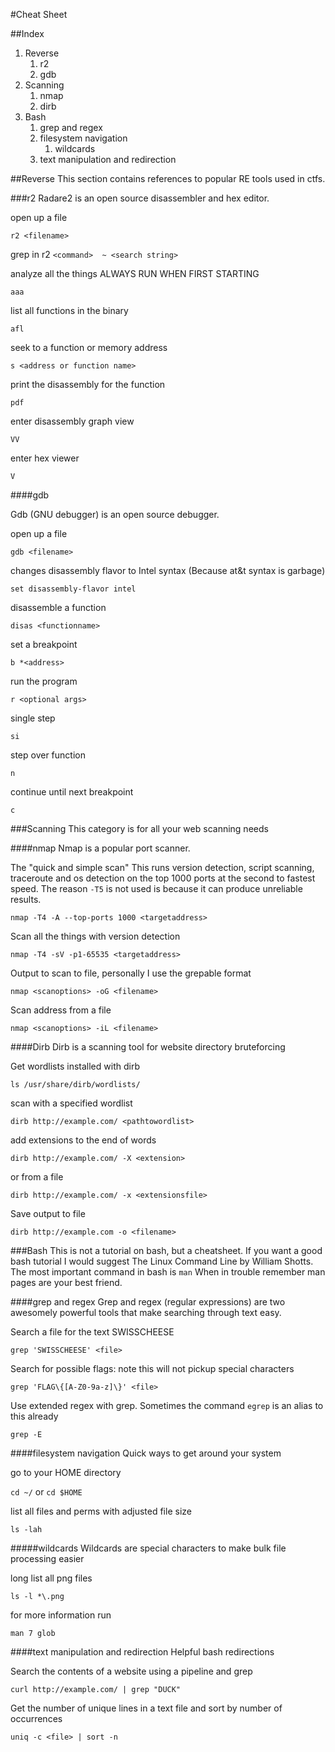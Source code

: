 #Cheat Sheet

##Index
1. Reverse
    1. r2
    2. gdb
2. Scanning
    1. nmap
    2. dirb
3. Bash
    1. grep and regex
    2. filesystem navigation
        1. wildcards
    3. text manipulation and redirection

##Reverse
This section contains references to popular RE tools used in ctfs.

###r2
Radare2 is an open source disassembler and hex editor.

open up a file

`r2 <filename>`

grep in r2
`<command>  ~ <search string>`

analyze all the things ALWAYS RUN WHEN FIRST STARTING

`aaa`

list all functions in the binary

`afl`

seek to a function or memory address

`s <address or function name>`

print the disassembly for the function

`pdf`

enter disassembly graph view

`VV`

enter hex viewer

`V`

####gdb

Gdb (GNU debugger) is an open source debugger.

open up a file

`gdb <filename>`

changes disassembly flavor to Intel syntax (Because at&t syntax is garbage)

`set disassembly-flavor intel`

disassemble a function

`disas <functionname>`

set a breakpoint

```b *<address>```

run the program

`r <optional args>`

single step

`si`

step over function

`n`

continue until next breakpoint

`c`

###Scanning
This category is for all your web scanning needs

####nmap
Nmap is a popular port scanner. 

The "quick and simple scan" This runs version detection, script scanning, traceroute and os detection on the top 1000 ports at the second to fastest speed.
The reason `-T5` is not used is because it can produce unreliable results.

`nmap -T4 -A --top-ports 1000 <targetaddress>`

Scan all the things with version detection

`nmap -T4 -sV -p1-65535 <targetaddress>`

Output to scan to file, personally I use the grepable format

`nmap <scanoptions> -oG <filename>`

Scan address from a file

`nmap <scanoptions> -iL <filename>`

####Dirb
Dirb is a scanning tool for website directory bruteforcing

Get wordlists installed with dirb

`ls /usr/share/dirb/wordlists/`

scan with a specified wordlist

`dirb http://example.com/ <pathtowordlist>`

add extensions to the end of words

`dirb http://example.com/ -X <extension>`

or from a file

`dirb http://example.com/ -x <extensionsfile>`

Save output to file

`dirb http://example.com -o <filename>`

###Bash
This is not a tutorial on bash, but a cheatsheet. If you want a good bash tutorial I would suggest The Linux Command Line by William Shotts.
The most important command in bash is `man` When in trouble remember man pages are your best friend.

####grep and regex
Grep and regex (regular expressions) are two awesomely powerful tools that make searching through text easy.

Search a file for the text SWISSCHEESE

`grep 'SWISSCHEESE' <file>`

Search for possible flags: note this will not pickup special characters

`grep 'FLAG\{[A-Z0-9a-z]\}' <file>`

Use extended regex with grep. Sometimes the command `egrep` is an alias to this already

`grep -E`

####filesystem navigation
Quick ways to get around your system

go to your HOME directory

`cd ~/` or `cd $HOME`

list all files and perms with adjusted file size

`ls -lah`

#####wildcards
Wildcards are special characters to make bulk file processing easier

long list all png files

`ls -l *\.png`

for more information run

`man 7 glob`

####text manipulation and redirection
Helpful bash redirections

Search the contents of a website using a pipeline and grep

`curl http://example.com/ | grep "DUCK"`

Get the number of unique lines in a text file and sort by number of occurrences

`uniq -c <file> | sort -n`
